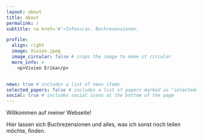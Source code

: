 ```yaml
---
layout: about
title: about
permalink: /
subtitle: <a href='#'>Infos</a>. Buchrezensionen. 

profile:
  align: right
  image: Vivien.jpeg
  image_circular: false # crops the image to make it circular
  more_info: >
    <p>Vivien Erika</p>


news: true # includes a list of news items
selected_papers: false # includes a list of papers marked as "selected={true}"
social: true # includes social icons at the bottom of the page
---
```


Willkommen auf meiner Webseite! 

Hier lassen sich Buchrezensionen und alles, was ich sonst noch teilen möchte, finden.


